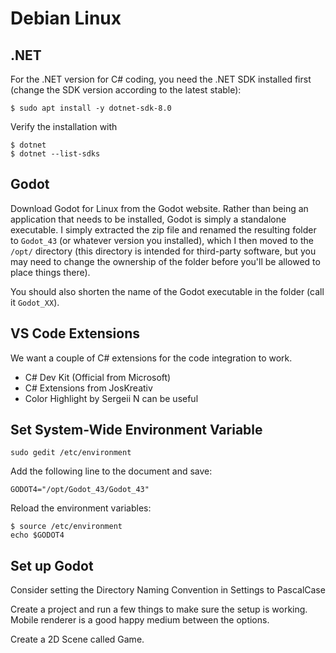 # Debian Linux


## .NET

For the .NET version for C# coding, you need the .NET SDK installed first (change the SDK version according to the latest stable):

```
$ sudo apt install -y dotnet-sdk-8.0
```

Verify the installation with

```
$ dotnet
$ dotnet --list-sdks
```

## Godot

Download Godot for Linux from the Godot website. Rather than being an application that needs to be installed, Godot is simply a standalone executable. I simply extracted the zip file and renamed the resulting folder to `Godot_43` (or whatever version you installed), which I then moved to the `/opt/` directory (this directory is intended for third-party software, but you may need to change the ownership of the folder before you'll be allowed to place things there).

You should also shorten the name of the Godot executable in the folder (call it `Godot_XX`).

## VS Code Extensions

We want a couple of C# extensions for the code integration to work.

- C# Dev Kit (Official from Microsoft)
- C# Extensions from JosKreativ
- Color Highlight by Sergeii N can be useful

## Set System-Wide Environment Variable

```
sudo gedit /etc/environment
```

Add the following line to the document and save:

```
GODOT4="/opt/Godot_43/Godot_43"
```

Reload the environment variables:

```
$ source /etc/environment
echo $GODOT4
```

## Set up Godot

Consider setting the Directory Naming Convention in Settings to PascalCase

Create a project and run a few things to make sure the setup is working. Mobile renderer is a good happy medium between the options.

Create a 2D Scene called Game.
